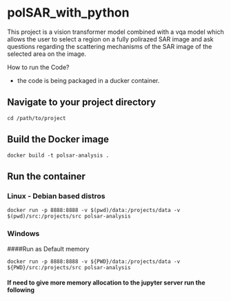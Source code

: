 # polSAR_with_python


This project is a vision transformer model combined with a vqa model which allows the user to select a region on a fully polirazed SAR image and ask questions regarding the scattering mechanisms of the SAR image of the selected area on the image.




How to run the Code? 
* the code is being packaged in a ducker container.
    
## Navigate to your project directory
```shell
cd /path/to/project
```

## Build the Docker image
```shell
docker build -t polsar-analysis .
```

## Run the container
### Linux - Debian based distros
```shel
docker run -p 8888:8888 -v $(pwd)/data:/projects/data -v $(pwd)/src:/projects/src polsar-analysis
```
### Windows
####Run as Default memory
```Shell
docker run -p 8888:8888 -v ${PWD}/data:/projects/data -v ${PWD}/src:/projects/src polsar-analysis
```
#### If need to give more memory allocation to the jupyter server run the following
```shell

```
